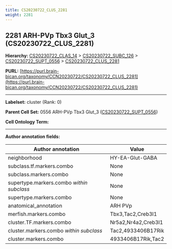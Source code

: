 ```yaml
---
title: CS20230722_CLUS_2281
weight: 2281
---
```

## 2281 ARH-PVp Tbx3 Glut_3 (CS20230722_CLUS_2281)
<b>Hierarchy: </b>
[CS20230722_CLAS_14](../CS20230722_CLAS_14) >
[CS20230722_SUBC_126](../CS20230722_SUBC_126) >
[CS20230722_SUPT_0556](../CS20230722_SUPT_0556) >
[CS20230722_CLUS_2281](../CS20230722_CLUS_2281)

**PURL:** [https://purl.brain-bican.org/taxonomy/CCN20230722/CS20230722_CLUS_2281](https://purl.brain-bican.org/taxonomy/CCN20230722/CS20230722_CLUS_2281)

---


**Labelset:** cluster (Rank: 0)

**Parent Cell Set:** 0556 ARH-PVp Tbx3 Glut_3 ([CS20230722_SUPT_0556](../CS20230722_SUPT_0556))



**Cell Ontology Term:** 

[MARKER GENES.]: #


---

[TRANSFERRED ANNOTATIONS.]: #


[AUTHOR ANNOTATION FIELDS.]: #


**Author annotation fields:**

| Author annotation | Value |
|-------------------|-------|
|neighborhood|HY-EA-Glut-GABA|
|subclass.tf.markers.combo|None|
|subclass.markers.combo|None|
|supertype.markers.combo _within subclass_|None|
|supertype.markers.combo|None|
|anatomical_annotation|ARH PVp|
|merfish.markers.combo|Tbx3,Tac2,Creb3l1|
|cluster.TF.markers.combo|Nr5a2,Nr4a2,Creb3l1|
|cluster.markers.combo _within subclass_|Tac2,4933406B17Rik|
|cluster.markers.combo|4933406B17Rik,Tac2|

